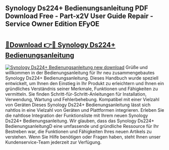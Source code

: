 ## Synology Ds224+ Bedienungsanleitung PDF Download Free - Part-x2V User Guide Repair - Service Owner Edition EFyOE

# <h2><a href="http://df5r4sh.blite.top/?on=Synology+Ds224%2b+Bedienungsanleitung">🔗Download 👉🔴 Synology Ds224+ Bedienungsanleitung</a></h2>

[![Synology Ds224+ Bedienungsanleitung new download](https://i.imgur.com/lujVjoI.png)](http://df5r4sh.blite.top/?on=Synology+Ds224%2b+Bedienungsanleitung)
Grüße und willkommen in der Bedienungsanleitung für Ihr neu zusammengebautes Synology Ds224+ Bedienungsanleitung. Dieses Handbuch wurde speziell entwickelt, um Ihnen den Einstieg in Ihr Produkt zu erleichtern und Ihnen ein gründliches Verständnis seiner Merkmale, Funktionen und Fähigkeiten zu vermitteln. Sie finden Schritt-für-Schritt-Anleitungen für Installation, Verwendung, Wartung und Fehlerbehebung. Kompatibel mit einer Vielzahl von Geräten Dieses Synology Ds224+ Bedienungsanleitung lässt sich nahtlos in eine Vielzahl von Geräten und Plattformen integrieren. Erleben Sie die nahtlose Integration der Funktionsliste mit Ihrem neuen Synology Ds224+ Bedienungsanleitung. Wir glauben, dass das Synology Ds224+ BedienungsanleitungD eine umfassende und gründliche Ressource für Ihr Bestreben war, die Funktionen und Fähigkeiten Ihres neuen Artikels zu verstehen. Wenn Sie Hilfe benötigen oder Fragen haben, steht Ihnen unser Kundenservice-Team jederzeit zur Verfügung.
